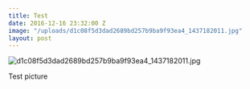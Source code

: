 ```yaml
---
title: Test
date: 2016-12-16 23:32:00 Z
image: "/uploads/d1c08f5d3dad2689bd257b9ba9f93ea4_1437182011.jpg"
layout: post
---
```


![d1c08f5d3dad2689bd257b9ba9f93ea4_1437182011.jpg](/uploads/d1c08f5d3dad2689bd257b9ba9f93ea4_1437182011.jpg)

Test picture
